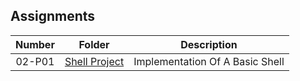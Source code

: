 ## Assignments

| Number | Folder | Description |
| :----: | ------ | ----------- |
| 02-P01 | [ Shell Project ](https://github.com/BenDiekhoff/5143-OS-Shell.git)   |    Implementation Of A Basic Shell         |
